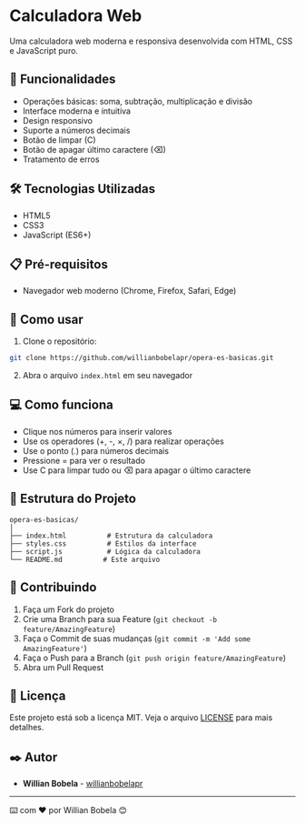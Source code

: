 # Calculadora Web

Uma calculadora web moderna e responsiva desenvolvida com HTML, CSS e JavaScript puro.

## 🚀 Funcionalidades

- Operações básicas: soma, subtração, multiplicação e divisão
- Interface moderna e intuitiva
- Design responsivo
- Suporte a números decimais
- Botão de limpar (C)
- Botão de apagar último caractere (⌫)
- Tratamento de erros

## 🛠️ Tecnologias Utilizadas

- HTML5
- CSS3
- JavaScript (ES6+)

## 📋 Pré-requisitos

- Navegador web moderno (Chrome, Firefox, Safari, Edge)

## 🔧 Como usar

1. Clone o repositório:
```bash
git clone https://github.com/willianbobelapr/opera-es-basicas.git
```

2. Abra o arquivo `index.html` em seu navegador

## 💻 Como funciona

- Clique nos números para inserir valores
- Use os operadores (+, -, ×, /) para realizar operações
- Use o ponto (.) para números decimais
- Pressione = para ver o resultado
- Use C para limpar tudo ou ⌫ para apagar o último caractere

## 📝 Estrutura do Projeto

```
opera-es-basicas/
│
├── index.html          # Estrutura da calculadora
├── styles.css          # Estilos da interface
├── script.js           # Lógica da calculadora
└── README.md          # Este arquivo
```

## 🤝 Contribuindo

1. Faça um Fork do projeto
2. Crie uma Branch para sua Feature (`git checkout -b feature/AmazingFeature`)
3. Faça o Commit de suas mudanças (`git commit -m 'Add some AmazingFeature'`)
4. Faça o Push para a Branch (`git push origin feature/AmazingFeature`)
5. Abra um Pull Request

## 📄 Licença

Este projeto está sob a licença MIT. Veja o arquivo [LICENSE](LICENSE) para mais detalhes.

## ✒️ Autor

* **Willian Bobela** - [willianbobelapr](https://github.com/willianbobelapr)

---
⌨️ com ❤️ por Willian Bobela 😊 